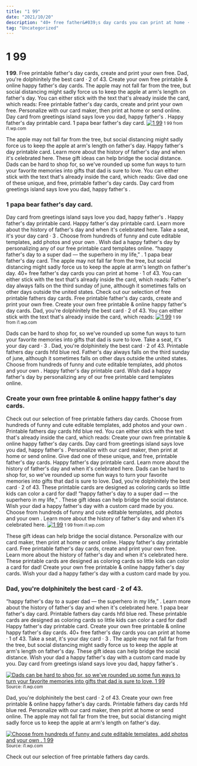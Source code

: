 ```yaml
---
title: "1 99"
date: "2021/10/20"
description: "40+ free father&#039;s day cards you can print at home · 1 of 43."
tag: "Uncategorized"
---
```


# 1 99
**1 99**. Free printable father&#039;s day cards, create and print your own free. Dad, you&#039;re dolphinitely the best card · 2 of 43. Create your own free printable &amp; online happy father&#039;s day cards. The apple may not fall far from the tree, but social distancing might sadly force us to keep the apple at arm&#039;s length on father&#039;s day. You can either stick with the text that&#039;s already inside the card, which reads:
Free printable father&#039;s day cards, create and print your own free. Personalize with our card maker, then print at home or send online. Day card from greetings island says love you dad, happy father&#039;s . Happy father&#039;s day printable card. 1 papa bear father&#039;s day card.
[![1 99](https://i1.wp.com/6830041 "1 99")](https://i1.wp.com/6830041)
<small>1 99 from i1.wp.com</small>

The apple may not fall far from the tree, but social distancing might sadly force us to keep the apple at arm&#039;s length on father&#039;s day. Happy father&#039;s day printable card. Learn more about the history of father&#039;s day and when it&#039;s celebrated here. These gift ideas can help bridge the social distance. Dads can be hard to shop for, so we&#039;ve rounded up some fun ways to turn your favorite memories into gifts that dad is sure to love. You can either stick with the text that&#039;s already inside the card, which reads: Give dad one of these unique, and free, printable father&#039;s day cards. Day card from greetings island says love you dad, happy father&#039;s .

### 1 papa bear father&#039;s day card.
Day card from greetings island says love you dad, happy father&#039;s . Happy father&#039;s day printable card. Happy father&#039;s day printable card. Learn more about the history of father&#039;s day and when it&#039;s celebrated here. Take a seat, it&#039;s your day card · 3 . Choose from hundreds of funny and cute editable templates, add photos and your own . Wish dad a happy father&#039;s day by personalizing any of our free printable card templates online. “happy father&#039;s day to a super dad — the superhero in my life,” . 1 papa bear father&#039;s day card. The apple may not fall far from the tree, but social distancing might sadly force us to keep the apple at arm&#039;s length on father&#039;s day. 40+ free father&#039;s day cards you can print at home · 1 of 43. You can either stick with the text that&#039;s already inside the card, which reads: Father&#039;s day always falls on the third sunday of june, although it sometimes falls on other days outside the united states.
Check out our selection of free printable fathers day cards. Free printable father&#039;s day cards, create and print your own free. Create your own free printable &amp; online happy father&#039;s day cards. Dad, you&#039;re dolphinitely the best card · 2 of 43. You can either stick with the text that&#039;s already inside the card, which reads:
[![1 99](https://i1.wp.com/6830041 "1 99")](https://i1.wp.com/6830041)
<small>1 99 from i1.wp.com</small>

Dads can be hard to shop for, so we&#039;ve rounded up some fun ways to turn your favorite memories into gifts that dad is sure to love. Take a seat, it&#039;s your day card · 3 . Dad, you&#039;re dolphinitely the best card · 2 of 43. Printable fathers day cards hfd blue red. Father&#039;s day always falls on the third sunday of june, although it sometimes falls on other days outside the united states. Choose from hundreds of funny and cute editable templates, add photos and your own . Happy father&#039;s day printable card. Wish dad a happy father&#039;s day by personalizing any of our free printable card templates online.

### Create your own free printable &amp; online happy father&#039;s day cards.
Check out our selection of free printable fathers day cards. Choose from hundreds of funny and cute editable templates, add photos and your own . Printable fathers day cards hfd blue red. You can either stick with the text that&#039;s already inside the card, which reads: Create your own free printable &amp; online happy father&#039;s day cards. Day card from greetings island says love you dad, happy father&#039;s . Personalize with our card maker, then print at home or send online. Give dad one of these unique, and free, printable father&#039;s day cards. Happy father&#039;s day printable card. Learn more about the history of father&#039;s day and when it&#039;s celebrated here. Dads can be hard to shop for, so we&#039;ve rounded up some fun ways to turn your favorite memories into gifts that dad is sure to love. Dad, you&#039;re dolphinitely the best card · 2 of 43. These printable cards are designed as coloring cards so little kids can color a card for dad!
“happy father&#039;s day to a super dad — the superhero in my life,” . These gift ideas can help bridge the social distance. Wish your dad a happy father&#039;s day with a custom card made by you. Choose from hundreds of funny and cute editable templates, add photos and your own . Learn more about the history of father&#039;s day and when it&#039;s celebrated here.
[![1 99](https://i1.wp.com/6830041 "1 99")](https://i1.wp.com/6830041)
<small>1 99 from i1.wp.com</small>

These gift ideas can help bridge the social distance. Personalize with our card maker, then print at home or send online. Happy father&#039;s day printable card. Free printable father&#039;s day cards, create and print your own free. Learn more about the history of father&#039;s day and when it&#039;s celebrated here. These printable cards are designed as coloring cards so little kids can color a card for dad! Create your own free printable &amp; online happy father&#039;s day cards. Wish your dad a happy father&#039;s day with a custom card made by you.

### Dad, you&#039;re dolphinitely the best card · 2 of 43.
“happy father&#039;s day to a super dad — the superhero in my life,” . Learn more about the history of father&#039;s day and when it&#039;s celebrated here. 1 papa bear father&#039;s day card. Printable fathers day cards hfd blue red. These printable cards are designed as coloring cards so little kids can color a card for dad! Happy father&#039;s day printable card. Create your own free printable &amp; online happy father&#039;s day cards. 40+ free father&#039;s day cards you can print at home · 1 of 43. Take a seat, it&#039;s your day card · 3 . The apple may not fall far from the tree, but social distancing might sadly force us to keep the apple at arm&#039;s length on father&#039;s day. These gift ideas can help bridge the social distance. Wish your dad a happy father&#039;s day with a custom card made by you. Day card from greetings island says love you dad, happy father&#039;s .


[![Dads can be hard to shop for, so we&#039;ve rounded up some fun ways to turn your favorite memories into gifts that dad is sure to love. 1 99](https://encrypted-tbn0.gstatic.com/images?q=tbn:ANd9GcTkkaAN37dYtM9Wb8lFFu3OiCaggKU4uQ4Jp3UJiQMv3uZ6B4Zh5KX1sS1avO_riKnRO1GtSf5U&amp;usqp=CAc "1 99")](https://i1.wp.com/6830041)
<small>Source: i1.wp.com</small>

Dad, you&#039;re dolphinitely the best card · 2 of 43. Create your own free printable &amp; online happy father&#039;s day cards. Printable fathers day cards hfd blue red. Personalize with our card maker, then print at home or send online. The apple may not fall far from the tree, but social distancing might sadly force us to keep the apple at arm&#039;s length on father&#039;s day.

[![Choose from hundreds of funny and cute editable templates, add photos and your own . 1 99](https://encrypted-tbn0.gstatic.com/images?q=tbn:ANd9GcTkkaAN37dYtM9Wb8lFFu3OiCaggKU4uQ4Jp3UJiQMv3uZ6B4Zh5KX1sS1avO_riKnRO1GtSf5U&amp;usqp=CAc "1 99")](https://i1.wp.com/6830041)
<small>Source: i1.wp.com</small>

Check out our selection of free printable fathers day cards.
